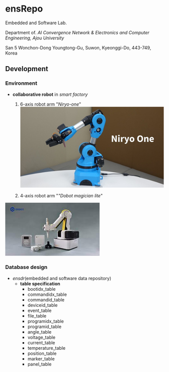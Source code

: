 # ensRepo

Embedded and Software Lab.

Department of. <i>AI Convergence Network & Electronics and Computer Engineering, Ajou University</i>

San 5 Wonchon-Dong Youngtong-Gu, Suwon, Kyeonggi-Do, 443-749, Korea

## Development

### Environment

- <b>collaborative robot</b> in <i>smart factory</i>

  1) 6-axis robot arm "<i>Niryo-one</i>"
![niryo.jpg](https://github.com/dongs0125/ensRepo/blob/main/images/niryo.jpg)

  2) 4-axis robot arm "<i>"Dobot magician lite</i>"

![dobot.jfif](https://github.com/dongs0125/ensRepo/blob/main/images/dobot.jfif)

### Database design

- <i>ensdr</i>(embedded and software data repository)
  - <b>table specification</b>
    - bootidx_table
    - commandidx_table
    - commandid_table
    - deviceid_table
    - event_table
    - file_table
    - programidx_table
    - programid_table
    - angle_table
    - voltage_table
    - current_table
    - temperature_table
    - position_table
    - marker_table
    - panel_table
